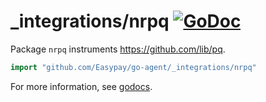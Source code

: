 # _integrations/nrpq [![GoDoc](https://godoc.org/github.com/Easypay/go-agent/_integrations/nrpq?status.svg)](https://godoc.org/github.com/Easypay/go-agent/_integrations/nrpq)

Package `nrpq` instruments https://github.com/lib/pq.

```go
import "github.com/Easypay/go-agent/_integrations/nrpq"
```

For more information, see
[godocs](https://godoc.org/github.com/Easypay/go-agent/_integrations/nrpq).
